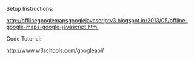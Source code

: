 Setup Instructions:

http://offlinegooglemapsgooglejavascriptv3.blogspot.in/2013/05/offline-google-maps-google-javascript.html


Code Tutorial:

http://www.w3schools.com/googleapi/